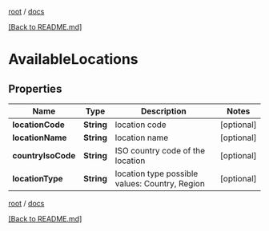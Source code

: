 [root](./../ "root") / [docs](./ "docs")

[[Back to README.md]](./../README.md "[Back to README.md]")

# AvailableLocations

## Properties

| Name | Type | Description | Notes |
|------------ | ------------- | ------------- | -------------|
|**locationCode** | **String** | location code |  [optional] |
|**locationName** | **String** | location name |  [optional] |
|**countryIsoCode** | **String** | ISO country code of the location |  [optional] |
|**locationType** | **String** | location type possible values: Country, Region |  [optional] |

[root](./../ "root") / [docs](./ "docs")

[[Back to README.md]](./../README.md "[Back to README.md]")